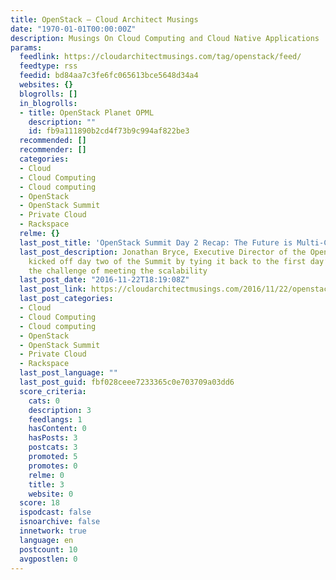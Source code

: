 ```yaml
---
title: OpenStack – Cloud Architect Musings
date: "1970-01-01T00:00:00Z"
description: Musings On Cloud Computing and Cloud Native Applications
params:
  feedlink: https://cloudarchitectmusings.com/tag/openstack/feed/
  feedtype: rss
  feedid: bd84aa7c3fe6fc065613bce5648d34a4
  websites: {}
  blogrolls: []
  in_blogrolls:
  - title: OpenStack Planet OPML
    description: ""
    id: fb9a111890b2cd4f73b9c994af822be3
  recommended: []
  recommender: []
  categories:
  - Cloud
  - Cloud Computing
  - Cloud computing
  - OpenStack
  - OpenStack Summit
  - Private Cloud
  - Rackspace
  relme: {}
  last_post_title: 'OpenStack Summit Day 2 Recap: The Future is Multi-Cloud'
  last_post_description: Jonathan Bryce, Executive Director of the OpenStack Foundation,
    kicked off day two of the Summit by tying it back to the first day’s keynote about
    the challenge of meeting the scalability
  last_post_date: "2016-11-22T18:19:08Z"
  last_post_link: https://cloudarchitectmusings.com/2016/11/22/openstack-summit-day-2-recap-the-future-is-multi-cloud/
  last_post_categories:
  - Cloud
  - Cloud Computing
  - Cloud computing
  - OpenStack
  - OpenStack Summit
  - Private Cloud
  - Rackspace
  last_post_language: ""
  last_post_guid: fbf028ceee7233365c0e703709a03dd6
  score_criteria:
    cats: 0
    description: 3
    feedlangs: 1
    hasContent: 0
    hasPosts: 3
    postcats: 3
    promoted: 5
    promotes: 0
    relme: 0
    title: 3
    website: 0
  score: 18
  ispodcast: false
  isnoarchive: false
  innetwork: true
  language: en
  postcount: 10
  avgpostlen: 0
---
```

